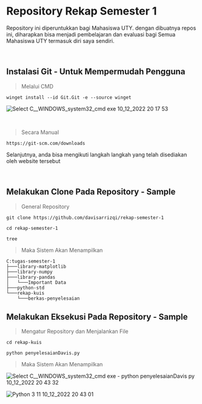 # Repository Rekap Semester 1
Repository ini diperuntukkan bagi Mahasiswa UTY. dengan dibuatnya repos ini, diharapkan bisa menjadi
pembelajaran dan evaluasi bagi Semua Mahasiswa UTY termasuk diri saya sendiri.

<br/>

## Instalasi Git - Untuk Mempermudah Pengguna
> Melalui CMD
```
winget install --id Git.Git -e --source winget
```
![Select C__WINDOWS_system32_cmd exe 10_12_2022 20 17 53](https://user-images.githubusercontent.com/85699695/206857820-1546d975-a88a-450d-936f-4aa65565fe6e.png)

<br/>

> Secara Manual
```
https://git-scm.com/downloads
```
Selanjutnya, anda bisa mengikuti langkah langkah yang telah disediakan oleh website tersebut

<br/>

## Melakukan Clone Pada Repository - Sample
> General Repository
```
git clone https://github.com/davisarrizqi/rekap-semester-1
```
```
cd rekap-semester-1
```
```
tree
```

> Maka Sistem Akan Menampilkan
```
C:tugas-semester-1
├───library-matplotlib
├───library-numpy
├───library-pandas
│   └───Important Data
├───python-std
└───rekap-kuis
    └───berkas-penyelesaian
```

## Melakukan Eksekusi Pada Repository - Sample
> Mengatur Repository dan Menjalankan File
```
cd rekap-kuis
```
```
python penyelesaianDavis.py
```



> Maka Sistem Akan Menampilkan

![Select C__WINDOWS_system32_cmd exe - python  penyelesaianDavis py 10_12_2022 20 43 32](https://user-images.githubusercontent.com/85699695/206858290-ca767fa8-2268-412d-9b9f-67bff949e85a.png)

![Python 3 11 10_12_2022 20 43 01](https://user-images.githubusercontent.com/85699695/206858306-4ee62f7b-b163-4b52-b497-caa6fe691223.png)


